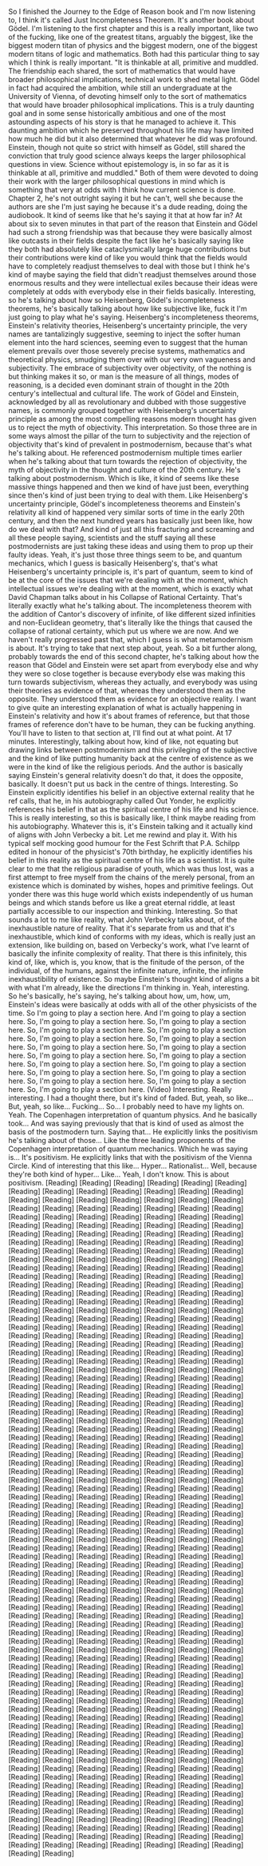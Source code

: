 So I finished the Journey to the Edge of Reason book and I'm now listening to, I think it's
called Just Incompleteness Theorem. It's another book about Gödel. I'm listening to the first
chapter and this is a really important, like two of the fucking, like one of the greatest
titans, arguably the biggest, like the biggest modern titan of physics and the biggest modern,
one of the biggest modern titans of logic and mathematics. Both had this particular
thing to say which I think is really important.
"It is thinkable at all, primitive and muddled. The friendship each shared, the sort of mathematics
that would have broader philosophical implications, technical work to shed metal light. Gödel
in fact had acquired the ambition, while still an undergraduate at the University of Vienna,
of devoting himself only to the sort of mathematics that would have broader philosophical implications.
This is a truly daunting goal and in some sense historically ambitious and one of the
most astounding aspects of his story is that he managed to achieve it. This daunting ambition
which he preserved throughout his life may have limited how much he did but it also determined
that whatever he did was profound. Einstein, though not quite so strict with himself as
Gödel, still shared the conviction that truly good science always keeps the larger philosophical
questions in view. Science without epistemology is, in so far as it is thinkable at all, primitive
and muddled."
Both of them were devoted to doing their work with the larger philosophical questions
in mind which is something that very at odds with I think how current science is done.
Chapter 2, he's not outright saying it but he can't, well she because the authors are
she I'm just saying he because it's a dude reading, doing the audiobook. It kind of seems
like that he's saying it that at how far in? At about six to seven minutes in that part
of the reason that Einstein and Gödel had such a strong friendship was that because
they were basically almost like outcasts in their fields despite the fact like he's basically
saying like they both had absolutely like cataclysmically large huge contributions but
their contributions were kind of like you would think that the fields would have to
completely readjust themselves to deal with those but I think he's kind of maybe saying
the field that didn't readjust themselves around those enormous results and they were
intellectual exiles because their ideas were completely at odds with everybody else in
their fields basically.
Interesting, so he's talking about how so Heisenberg, Gödel's incompleteness theorems,
he's basically talking about how like subjective like, fuck it I'm just going to play what
he's saying.
Heisenberg's incompleteness theorems, Einstein's relativity theories, Heisenberg's uncertainty
principle, the very names are tantalizingly suggestive, seeming to inject the softer human
element into the hard sciences, seeming even to suggest that the human element prevails
over those severely precise systems, mathematics and theoretical physics, smudging them over
with our very own vagueness and subjectivity.
The embrace of subjectivity over objectivity, of the nothing is but thinking makes it so,
or man is the measure of all things, modes of reasoning, is a decided even dominant strain
of thought in the 20th century's intellectual and cultural life.
The work of Gödel and Einstein, acknowledged by all as revolutionary and dubbed with those
suggestive names, is commonly grouped together with Heisenberg's uncertainty principle as
among the most compelling reasons modern thought has given us to reject the myth of objectivity.
This interpretation.
So those three are in some ways almost the pillar of the turn to subjectivity and the
rejection of objectivity that's kind of prevalent in postmodernism, because that's what he's
talking about.
He referenced postmodernism multiple times earlier when he's talking about that turn
towards the rejection of objectivity, the myth of objectivity in the thought and culture
of the 20th century.
He's talking about postmodernism.
Which is like, it kind of seems like these massive things happened and then we kind of
have just been, everything since then's kind of just been trying to deal with them.
Like Heisenberg's uncertainty principle, Gödel's incompleteness theorems and Einstein's relativity
all kind of happened very similar sorts of time in the early 20th century, and then the
next hundred years has basically just been like, how do we deal with that?
And kind of just all this fracturing and screaming and all these people saying, scientists and
the stuff saying all these postmodernists are just taking these ideas and using them
to prop up their faulty ideas.
Yeah, it's just those three things seem to be, and quantum mechanics, which I guess is
basically Heisenberg's, that's what Heisenberg's uncertainty principle is, it's part of quantum,
seem to kind of be at the core of the issues that we're dealing with at the moment, which
intellectual issues we're dealing with at the moment, which is exactly what David Chapman
talks about in his Collapse of Rational Certainty.
That's literally exactly what he's talking about.
The incompleteness theorem with the addition of Cantor's discovery of infinite, of like
different sized infinities and non-Euclidean geometry, that's literally like the things
that caused the collapse of rational certainty, which put us where we are now.
And we haven't really progressed past that, which I guess is what metamodernism is about.
It's trying to take that next step about, yeah.
So a bit further along, probably towards the end of this second chapter, he's talking about
how the reason that Gödel and Einstein were set apart from everybody else and why they
were so close together is because everybody else was making this turn towards subjectivism,
whereas they actually, and everybody was using their theories as evidence of that, whereas
they understood them as the opposite.
They understood them as evidence for an objective reality.
I want to give quite an interesting explanation of what is actually happening in Einstein's
relativity and how it's about frames of reference, but that those frames of reference don't have
to be human, they can be fucking anything.
You'll have to listen to that section at, I'll find out at what point.
At 17 minutes.
Interestingly, talking about how, kind of like, not equating but drawing links between
postmodernism and this privileging of the subjective and the kind of like putting humanity
back at the centre of existence as we were in the kind of like the religious periods.
And the author is basically saying Einstein's general relativity doesn't do that, it does
the opposite, basically.
It doesn't put us back in the centre of things.
Interesting.
So Einstein explicitly identifies his belief in an objective external reality that he ref
calls, that he, in his autobiography called Out Yonder, he explicitly references his belief
in that as the spiritual centre of his life and his science.
This is really interesting, so this is basically like, I think maybe reading from his autobiography.
Whatever this is, it's Einstein talking and it actually kind of aligns with John Verbecky
a bit.
Let me rewind and play it.
With his typical self mocking good humour for the Fest Schrift that P.A. Schilpp edited
in honour of the physicist's 70th birthday, he explicitly identifies his belief in this
reality as the spiritual centre of his life as a scientist.
It is quite clear to me that the religious paradise of youth, which was thus lost, was
a first attempt to free myself from the chains of the merely personal, from an existence
which is dominated by wishes, hopes and primitive feelings.
Out yonder there was this huge world which exists independently of us human beings and
which stands before us like a great eternal riddle, at least partially accessible to our
inspection and thinking.
Interesting.
So that sounds a lot to me like reality, what John Verbecky talks about, of the inexhaustible
nature of reality.
That it's separate from us and that it's inexhaustible, which kind of conforms with my ideas, which
is really just an extension, like building on, based on Verbecky's work, what I've learnt
of basically the infinite complexity of reality.
That there is this infinitely, this kind of, like, which is, you know, that is the finitude
of the person, of the individual, of the humans, against the infinite nature, infinite, the
infinite inexhaustibility of existence.
So maybe Einstein's thought kind of aligns a bit with what I'm already, like the directions
I'm thinking in.
Yeah, interesting.
So he's basically, he's saying, he's talking about how, um, how, um, Einstein's ideas were
basically at odds with all of the other physicists of the time.
So I'm going to play a section here.
And I'm going to play a section here.
So, I'm going to play a section here.
So, I'm going to play a section here.
So, I'm going to play a section here.
So, I'm going to play a section here.
So, I'm going to play a section here.
So, I'm going to play a section here.
So, I'm going to play a section here.
So, I'm going to play a section here.
So, I'm going to play a section here.
So, I'm going to play a section here.
So, I'm going to play a section here.
So, I'm going to play a section here.
So, I'm going to play a section here.
So, I'm going to play a section here.
So, I'm going to play a section here.
So, I'm going to play a section here.
So, I'm going to play a section here.
(Video)
Interesting.
Really interesting.
I had a thought there, but it's kind of faded.
But, yeah, so like...
But, yeah, so like...
Fucking...
So...
I probably need to have my lights on.
Yeah.
The Copenhagen interpretation of quantum physics.
And he basically took...
And was saying previously that that is kind of used as almost the basis of the postmodern turn.
Saying that...
He explicitly links the positivism he's talking about of those...
Like the three leading proponents of the Copenhagen interpretation of quantum mechanics.
Which he was saying is...
It's positivism.
He explicitly links that with the positivism of the Vienna Circle.
Kind of interesting that this like...
Hyper...
Rationalist...
Well, because they're both kind of hyper...
Like...
Yeah, I don't know.
This is about positivism.
[Reading]
[Reading]
[Reading]
[Reading]
[Reading]
[Reading]
[Reading]
[Reading]
[Reading]
[Reading]
[Reading]
[Reading]
[Reading]
[Reading]
[Reading]
[Reading]
[Reading]
[Reading]
[Reading]
[Reading]
[Reading]
[Reading]
[Reading]
[Reading]
[Reading]
[Reading]
[Reading]
[Reading]
[Reading]
[Reading]
[Reading]
[Reading]
[Reading]
[Reading]
[Reading]
[Reading]
[Reading]
[Reading]
[Reading]
[Reading]
[Reading]
[Reading]
[Reading]
[Reading]
[Reading]
[Reading]
[Reading]
[Reading]
[Reading]
[Reading]
[Reading]
[Reading]
[Reading]
[Reading]
[Reading]
[Reading]
[Reading]
[Reading]
[Reading]
[Reading]
[Reading]
[Reading]
[Reading]
[Reading]
[Reading]
[Reading]
[Reading]
[Reading]
[Reading]
[Reading]
[Reading]
[Reading]
[Reading]
[Reading]
[Reading]
[Reading]
[Reading]
[Reading]
[Reading]
[Reading]
[Reading]
[Reading]
[Reading]
[Reading]
[Reading]
[Reading]
[Reading]
[Reading]
[Reading]
[Reading]
[Reading]
[Reading]
[Reading]
[Reading]
[Reading]
[Reading]
[Reading]
[Reading]
[Reading]
[Reading]
[Reading]
[Reading]
[Reading]
[Reading]
[Reading]
[Reading]
[Reading]
[Reading]
[Reading]
[Reading]
[Reading]
[Reading]
[Reading]
[Reading]
[Reading]
[Reading]
[Reading]
[Reading]
[Reading]
[Reading]
[Reading]
[Reading]
[Reading]
[Reading]
[Reading]
[Reading]
[Reading]
[Reading]
[Reading]
[Reading]
[Reading]
[Reading]
[Reading]
[Reading]
[Reading]
[Reading]
[Reading]
[Reading]
[Reading]
[Reading]
[Reading]
[Reading]
[Reading]
[Reading]
[Reading]
[Reading]
[Reading]
[Reading]
[Reading]
[Reading]
[Reading]
[Reading]
[Reading]
[Reading]
[Reading]
[Reading]
[Reading]
[Reading]
[Reading]
[Reading]
[Reading]
[Reading]
[Reading]
[Reading]
[Reading]
[Reading]
[Reading]
[Reading]
[Reading]
[Reading]
[Reading]
[Reading]
[Reading]
[Reading]
[Reading]
[Reading]
[Reading]
[Reading]
[Reading]
[Reading]
[Reading]
[Reading]
[Reading]
[Reading]
[Reading]
[Reading]
[Reading]
[Reading]
[Reading]
[Reading]
[Reading]
[Reading]
[Reading]
[Reading]
[Reading]
[Reading]
[Reading]
[Reading]
[Reading]
[Reading]
[Reading]
[Reading]
[Reading]
[Reading]
[Reading]
[Reading]
[Reading]
[Reading]
[Reading]
[Reading]
[Reading]
[Reading]
[Reading]
[Reading]
[Reading]
[Reading]
[Reading]
[Reading]
[Reading]
[Reading]
[Reading]
[Reading]
[Reading]
[Reading]
[Reading]
[Reading]
[Reading]
[Reading]
[Reading]
[Reading]
[Reading]
[Reading]
[Reading]
[Reading]
[Reading]
[Reading]
[Reading]
[Reading]
[Reading]
[Reading]
[Reading]
[Reading]
[Reading]
[Reading]
[Reading]
[Reading]
[Reading]
[Reading]
[Reading]
[Reading]
[Reading]
[Reading]
[Reading]
[Reading]
[Reading]
[Reading]
[Reading]
[Reading]
[Reading]
[Reading]
[Reading]
[Reading]
[Reading]
[Reading]
[Reading]
[Reading]
[Reading]
[Reading]
[Reading]
[Reading]
[Reading]
[Reading]
[Reading]
[Reading]
[Reading]
[Reading]
[Reading]
[Reading]
[Reading]
[Reading]
[Reading]
[Reading]
[Reading]
[Reading]
[Reading]
[Reading]
[Reading]
[Reading]
[Reading]
[Reading]
[Reading]
[Reading]
[Reading]
[Reading]
[Reading]
[Reading]
[Reading]
[Reading]
[Reading]
[Reading]
[Reading]
[Reading]
[Reading]
[Reading]
[Reading]
[Reading]
[Reading]
[Reading]
[Reading]
[Reading]
[Reading]
[Reading]
[Reading]
[Reading]
[Reading]
[Reading]
[Reading]
[Reading]
[Reading]
[Reading]
[Reading]
[Reading]
[Reading]
[Reading]
[Reading]
[Reading]
[Reading]
[Reading]
[Reading]
[Reading]
[Reading]
[Reading]
[Reading]
[Reading]
[Reading]
[Reading]
[Reading]
[Reading]
[Reading]
[Reading]
[Reading]
[Reading]
[Reading]
[Reading]
[Reading]
[Reading]
[Reading]
[Reading]
[Reading]
[Reading]
[Reading]
[Reading]
[Reading]
[Reading]
[Reading]
[Reading]
[Reading]
[Reading]
[Reading]
[Reading]
[Reading]
[Reading]
[Reading]
[Reading]
[Reading]
[Reading]
[Reading]
[Reading]
[Reading]
[Reading]
[Reading]
[Reading]
[Reading]
[Reading]
[Reading]
[Reading]
[Reading]
[Reading]
[Reading]
[Reading]
[Reading]
[Reading]
[Reading]
[Reading]
[Reading]
[Reading]
[Reading]
[Reading]
[Reading]
[Reading]
[Reading]
[Reading]
[Reading]
[Reading]
[Reading]
[Reading]
[Reading]
[Reading]
[Reading]
[Reading]
[Reading]
[Reading]
[Reading]
[Reading]
[Reading]
[Reading]
[Reading]
[Reading]
[Reading]
[Reading]
[Reading]
[Reading]
[Reading]
[Reading]
[Reading]
[Reading]
[Reading]
[Reading]
[Reading]
[Reading]
[Reading]
[Reading]
[Reading]
[Reading]
[Reading]
[Reading]
[Reading]
[Reading]
[Reading]
[Reading]
[Reading]
[Reading]
[Reading]
[Reading]
[Reading]
[Reading]
[Reading]
[Reading]
[Reading]
[Reading]
[Reading]
[Reading]
[Reading]
[Reading]
[Reading]
[Reading]
[Reading]
[Reading]
[Reading]
[Reading]
[Reading]
[Reading]
[Reading]
[Reading]
[Reading]
[Reading]
[Reading]
[Reading]
[Reading]
[Reading]
[Reading]
[Reading]
[Reading]
[Reading]
[Reading]
[Reading]
[Reading]
[Reading]
[Reading]
[Reading]
[Reading]
[Reading]
[Reading]
[Reading]
[Reading]
[Reading]
[Reading]
[Reading]
[Reading]
[Reading]
[Reading]
[Reading]
[Reading]
[Reading]
[Reading]
[Reading]
[Reading]
[Reading]
[Reading]
[Reading]
[Reading]
[Reading]
[Reading]
[Reading]
[Reading]
[Reading]
[Reading]
[Reading]
[Reading]
[Reading]
[Reading]
[Reading]
[Reading]
[Reading]
[Reading]
[Reading]
[Reading]
[Reading]
[Reading]
[Reading]
[Reading]
[Reading]
[Reading]
[Reading]
[Reading]
[Reading]
[Reading]
[Reading]
[Reading]
[Reading]
[Reading]
[Reading]
[Reading]
[Reading]
[Reading]
[Reading]
[Reading]
[Reading]
[Reading]
[Reading]
[Reading]
[Reading]
[Reading]
[Reading]
[Reading]
[Reading]
[Reading]
[Reading]
[Reading]
[Reading]
[Reading]
[Reading]
[Reading]
[Reading]
[Reading]
[Reading]
[Reading]
[Reading]
[Reading]
[Reading]
[Reading]
[Reading]
[Reading]
[Reading]
